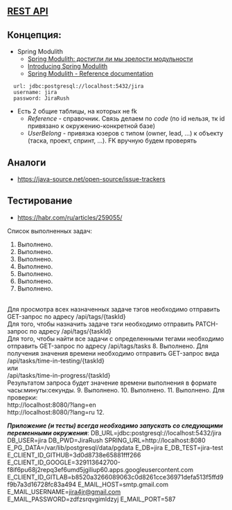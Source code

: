 ## [REST API](http://localhost:8080/doc)

## Концепция:

- Spring Modulith
    - [Spring Modulith: достигли ли мы зрелости модульности](https://habr.com/ru/post/701984/)
    - [Introducing Spring Modulith](https://spring.io/blog/2022/10/21/introducing-spring-modulith)
    - [Spring Modulith - Reference documentation](https://docs.spring.io/spring-modulith/docs/current-SNAPSHOT/reference/html/)

```
  url: jdbc:postgresql://localhost:5432/jira
  username: jira
  password: JiraRush
```

- Есть 2 общие таблицы, на которых не fk
    - _Reference_ - справочник. Связь делаем по _code_ (по id нельзя, тк id привязано к окружению-конкретной базе)
    - _UserBelong_ - привязка юзеров с типом (owner, lead, ...) к объекту (таска, проект, спринт, ...). FK вручную будем
      проверять

## Аналоги

- https://java-source.net/open-source/issue-trackers

## Тестирование

- https://habr.com/ru/articles/259055/

Список выполненных задач:
1. Выполнено.
2. Выполнено.
3. Выполнено.
4. Выполнено.
5. Выполнено.
6. Выполнено.
7. Выполнено.
<br>
Для просмотра всех назначенных задаче тэгов необходимо отправить GET-запрос
по адресу /api/tags/{taskId}
<br>
Для того, чтобы назначить задаче тэги необходимо отправить
PATCH-запрос по адресу /api/tags/{taskId}
<br>
Для того, чтобы найти все задачи с определенными тегами
необходимо отправить GET-запрос по адресу
/api/tags/tasks
8. Выполнено. Для получения значения времени необходимо отправить GET-запрос вида
<br>
/api/tasks/time-in-testing/{taskId}
<br> или <br>
/api/tasks/time-in-progress/{taskId}
<br>
Результатом запроса будет значение времени выполнения в формате часы:минуты:секунды.
9. Выполнено.
10. Выполнено.
11. Выполнено. Для проверки:
<br>
http://localhost:8080/?lang=en
<br>
http://localhost:8080/?lang=ru
12. 

***Приложение (и тесты) всегда необходимо запускать со следующими переменными окружения***:
DB_URL=jdbc:postgresql://localhost:5432/jira
DB_USER=jira
DB_PWD=JiraRush
SPRING_URL=http://localhost:8080
E_PG_DATA=/var/lib/postgresql/data/pgdata
E_DB=jira
E_DB_TEST=jira-test
E_CLIENT_ID_GITHUB=3d0d8738e65881fff266
E_CLIENT_ID_GOOGLE=329113642700-f8if6pu68j2repq3ef6umd5jgiliup60.apps.googleusercontent.com
E_CLIENT_ID_GITLAB=b8520a3266089063c0d8261cce36971defa513f5ffd9f9b7a3d16728fc83a494
E_MAIL_HOST=smtp.gmail.com
E_MAIL_USERNAME=jira4jr@gmail.com
E_MAIL_PASSWORD=zdfzsrqvgimldzyj
E_MAIL_PORT=587